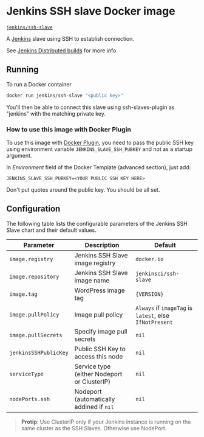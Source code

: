 # Jenkins SSH slave Docker image

[`jenkins/ssh-slave`](https://hub.docker.com/r/jenkins/ssh-slave/)

A [Jenkins](https://jenkins-ci.org) slave using SSH to establish connection.

See [Jenkins Distributed builds](https://wiki.jenkins-ci.org/display/JENKINS/Distributed+builds) for more info.

## Running

To run a Docker container

```bash
docker run jenkins/ssh-slave "<public key>"
```

You'll then be able to connect this slave using ssh-slaves-plugin as "jenkins" with the matching private key.

### How to use this image with Docker Plugin

To use this image with [Docker Plugin](https://wiki.jenkins-ci.org/display/JENKINS/Docker+Plugin), you need to
pass the public SSH key using environment variable `JENKINS_SLAVE_SSH_PUBKEY` and not as a startup argument.

In _Environment_ field of the Docker Template (advanced section), just add:

    JENKINS_SLAVE_SSH_PUBKEY=<YOUR PUBLIC SSH KEY HERE>

Don't put quotes around the public key. You should be all set.


## Configuration

The following table lists the configurable parameters of the Jenkins SSH Slave chart and their default values.

| Parameter                            | Description                                | Default                                                    |
| ------------------------------------ | ------------------------------------------ | ---------------------------------------------------------- |
| `image.registry`                     | Jenkins SSH Slave image registry           | `docker.io`                                                |
| `image.repository`                   | Jenkins SSH Slave image name               | `jenkinsci/ssh-slave`                                      |
| `image.tag`                          | WordPress image tag                        | `{VERSION}`                                                |
| `image.pullPolicy`                   | Image pull policy                          | `Always` if `imageTag` is `latest`, else `IfNotPresent`    |
| `image.pullSecrets`                  | Specify image pull secrets                 | `nil`                                                      |
| `jenkinsSSHPublicKey`                | Public SSH Key to access this node         | `nil`                                                      |
| `serviceType`                        | Service type (either Nodeport or ClusterIP)| `nil`                                                      |
| `nodePorts.ssh`                      | Nodeport (automatically addined if `nil`   | `nil`                                                      |

> **Protip**: Use ClusterIP only if your Jenkins instance is running on the same cluster as 
> the SSH Slaves. Otherwise use NodePort.
